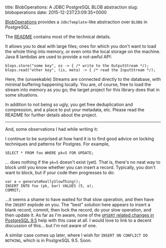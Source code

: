 title: BlobOperations: A JDBC PostgreSQL BLOB abstraction
slug: bloboperations
date: 2015-12-23T23:09:35+0000

[BlobOperations](https://github.com/FauxFaux/bloboperations)
 provides a `JdbcTemplate`-like abstraction over `BLOB`s in
 PostgreSQL.

The [README](https://github.com/FauxFaux/bloboperations#bloboperations)
 contains most of the technical details.

It allows you to deal with large files; ones for which you don't want
 to load the whole thing into memory, or even onto the local storage
 on the machine.  Java 8 lambdas are used to provide a not-awful API:

    blops.store("some key", os -> { /* write to the OutputStream */);
    blops.read("other key", (is, meta) -> { /* read the InputStream */);

Here, the (unseekable) Streams are connected directly to the database,
 with minimal buffering happening locally.  You are, of course, free
 to load the stream into memory as you go; the target project for this
 library does that in some situations.

In addition to not being so ugly, you get free deduplication and
 compression, and a place to put your metadata, etc.  Please read
 the README for further details about the project.

---

And, some observations I had while writing it:

I continue to be surprised at how hard it is to find good advice on
 locking techniques and patterns for Postgres.  For example,

    SELECT * FROM foo WHERE pk=5 FOR UPDATE;

... does nothing if the `pk=5` doesn't exist (yet).  That is, there's
 no neat way to block until you know whether you can insert a record.
 Typically, you don't want to block, but if your code then progresses
 to do:

    var a = generateReallySlowThing();
    INSERT INTO foo (pk, bar) VALUES (5, a);
    COMMIT;

 ...it seems a shame to have waited for that slow operation, and then
 have the `INSERT` explode on you.  The "best" solution here appears
 to insert a blank record, commit, then lock the record, do your slow
 operation, and then update it.  As far as I'm aware, none of the
 [`UPSERT` related changes in PostgreSQL 9.5](https://wiki.postgresql.org/wiki/What's_new_in_PostgreSQL_9.5)
 help with this case at all.  I would love to link to a decent discussion
 of this... but I'm not aware of one.

 A similar case comes up later, where I wish for `INSERT ON CONFLICT DO NOTHING`,
  which is in PostgreSQL 9.5.  Soon.

